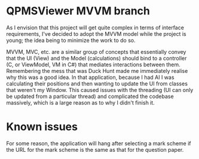 # QPMSViewer MVVM branch

As I envision that this project will get quite complex in terms of interface requirements, I've decided to adopt the MVVM model while the project is young; the idea being to minimize the work to do so.

MVVM, MVC, etc. are a similar group of concepts that essentially convey that the UI (View) and the Model (calculations) should bind to a controller (C, or ViewModel, VM in C#) that mediates interactions between them. Remembering the mess that was Duck Hunt made me immediately realise why this was a good idea. In that application, because I had AI I was calculating their positions and then wanting to update the UI from classes that weren't my Window. This caused issues with the threading (UI can only be updated from a particular thread) and complicated the codebase massively, which is a large reason as to why I didn't finish it.

# Known issues
For some reason, the application will hang after selecting a mark scheme if the URL for the mark scheme is the same as that for the question paper.
